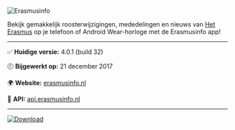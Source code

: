 ![Erasmusinfo](https://erasmusinfo.nl/img/Erasmusinfo-logo-text-v5.png)

Bekijk gemakkelijk roosterwijzigingen, mededelingen en nieuws van [Het Erasmus](https://www.het-erasmus.nl/) op je telefoon of Android Wear-horloge met de Erasmusinfo app!

---

:white_check_mark: **Huidige versie:** 4.0.1 (build 32)

:clock8: **Bijgewerkt op:** 21 december 2017

:earth_africa: **Website:** [erasmusinfo.nl](https://erasmusinfo.nl/)

:key: **API:** [api.erasmusinfo.nl](https://api.erasmusinfo.nl/)

---

[![Download](https://erasmusinfo.nl/img/google-play.png)](https://play.google.com/store/apps/details?id=com.wesselperik.erasmusinfo)
